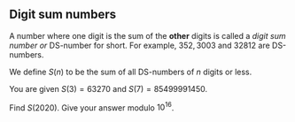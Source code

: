 ## Digit sum numbers

A number where one digit is the sum of the **other** digits is called a *digit sum number or* DS-number for short. For example, $352, 3003$ and $32812$ are DS-numbers.

We define $S(n)$ to be the sum of all DS-numbers of $n$ digits or less.

You are given $S(3)=63270$ and $S(7)=85499991450$.

Find $S(2020)$. Give your answer modulo $10^{16}$.
